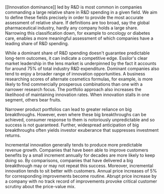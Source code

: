 
[[Innovation dominance]] led by R&D  is most common in companies commanding a large relative share in R&D spending in a given field. We aim to define these fields precisely in order to provide the most accurate assessment of relative share. If definitions are too broad, say the global pharmaceutical industry, hardly any company holds a large share. Narrowing this classification down, for example to oncology or diabetes care, enables a more meaningful assessment of which companies have a leading share of R&D spending. 

While a dominant share of R&D spending doesn't guarantee predictable long-term outcomes, it can indicate a competitive edge. Essilor's clear market leadership in the lens market is underpinned by the fact it accounts for around 75% of total industry R&D expenditure.  Dominant companies also tend to enjoy a broader range of innovation opportunities. A business researching scores of alternate cosmetics formulas, for example, is more likely to find commercially prosperous combinations than one with a narrower research focus. The portfolio approach also increases the likelihood of maintaining innovation rates. When innovation stalls in one segment, others bear fruits.

Narrower product portfolios can lead to greater reliance on big breakthroughs. However, even where these big breakthroughs can be achieved, consumer response to them is notoriously unpredictable and so success is not guaranteed. Further, widespread anticipation of big breakthroughs often yields investor exuberance that suppresses investment returns.

Incremental innovation generally tends to produce more predictable revenue growth. Companies that have been able to improve customers benefits by a small increment annually for decades are more likely to keep doing so. By comparisons, companies that have delivered a big breakthrough may or may not repeat this success. Moreover, incremental innovation tends to sit better with customers. Annual price increases of 5% for corresponding improvements become routine. Abrupt price increase by a company with no track record of improvements provoke critical customer scrutiny about the price-value mix.


